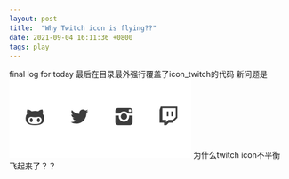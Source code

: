 ```yaml
---
layout: post
title:  "Why Twitch icon is flying??"
date: 2021-09-04 16:11:36 +0800
tags: play
---
```

final log for today
最后在目录最外强行覆盖了icon_twitch的代码
新问题是
![screenshot](/assets/images/posts/210904screenshot.png)
为什么twitch icon不平衡 飞起来了？？

